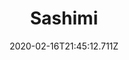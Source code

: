 ---
templateKey: blog-post
title: Sashimi
type: cooking
energy: 75
health: 33
description: Raw fish sliced into thin pieces. 
featuredpost: false
date: 2020-02-16T21:45:12.711Z
featuredimage: /img/Sashimi.png
sellPrice: 75
tags:
  - Fish
  - edible
---